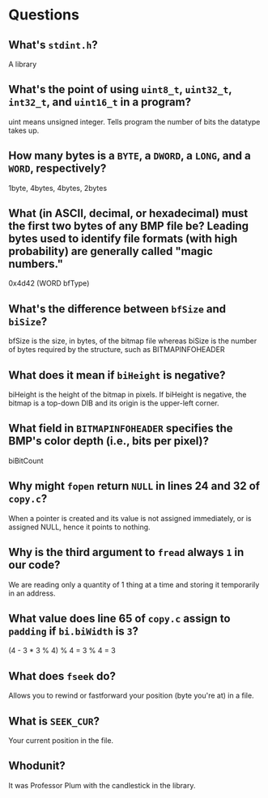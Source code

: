 # Questions

## What's `stdint.h`?

A library

## What's the point of using `uint8_t`, `uint32_t`, `int32_t`, and `uint16_t` in a program?

uint means unsigned integer. Tells program the number of bits the datatype takes up.

## How many bytes is a `BYTE`, a `DWORD`, a `LONG`, and a `WORD`, respectively?

1byte, 4bytes, 4bytes, 2bytes

## What (in ASCII, decimal, or hexadecimal) must the first two bytes of any BMP file be? Leading bytes used to identify file formats (with high probability) are generally called "magic numbers."

0x4d42 (WORD bfType)

## What's the difference between `bfSize` and `biSize`?

bfSize is the size, in bytes, of the bitmap file whereas biSize is the number of bytes required by the structure, such as BITMAPINFOHEADER

## What does it mean if `biHeight` is negative?

biHeight is the height of the bitmap in pixels. If biHeight is negative, the bitmap is a top-down DIB and its origin is the upper-left corner.

## What field in `BITMAPINFOHEADER` specifies the BMP's color depth (i.e., bits per pixel)?

biBitCount

## Why might `fopen` return `NULL` in lines 24 and 32 of `copy.c`?

When a pointer is created and its value is not assigned immediately, or is assigned NULL, hence it points to nothing.

## Why is the third argument to `fread` always `1` in our code?

We are reading only a quantity of 1 thing at a time and storing it temporarily in an address.

## What value does line 65 of `copy.c` assign to `padding` if `bi.biWidth` is `3`?

(4 - 3 * 3 % 4) % 4 = 3 % 4 = 3

## What does `fseek` do?

Allows you to rewind or fastforward your position (byte you're at) in a file.

## What is `SEEK_CUR`?

Your current position in the file.

## Whodunit?

It was
Professor Plum
with the candlestick
in the library.
